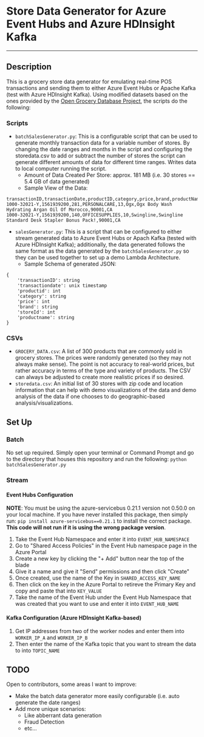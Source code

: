 # Store Data Generator for Azure Event Hubs and Azure HDInsight Kafka
---
## Description  
  
This is a grocery store data generator for emulating real-time POS transactions and sending them to either Azure Event Hubs or Apache Kafka (test with Azure HDInsight Kafka). Using modified datasets based on the ones provided by the [Open Grocery Database Project](http://www.grocery.com/open-grocery-database-project/), the scripts do the following:  
### Scripts  
- `batchSalesGenerator.py`: This is a configurable script that can be used to generate monthly transaction data for a variable number of stores. By changing the date ranges and months in the script and configuring the storedata.csv to add or subtract the number of stores the script can generate different amounts of data for different time ranges. Writes data to local computer running the script.  
    - Amount of Data Created Per Store: approx. 181 MB (i.e. 30 stores == 5.4 GB of data generated)    
    - Sample View of the Data:  
```
transactionID,transactionDate,productID,category,price,brand,productName,zipcode,state
1000-32021-Y,1561939200,281,PERSONALCARE,13,Ogx,Ogx Body Wash Hydrating Argan Oil Of Morocco,90001,CA
1000-32021-Y,1561939200,140,OFFICESUPPLIES,10,Swingline,Swingline Standard Desk Stapler Bonus Pack!,90001,CA
```  
- `salesGenerator.py`: This is a script that can be configured to either stream generated data to Azure Event Hubs or Apach Kafka (tested with Azure HDInsight Kafka); additionally, the data generated follows the same format as the data generated by the `batchSalesGenerator.py` so they can be used together to set up a demo Lambda Architecture.  
    - Sample Schema of generated JSON:  
```
{
    'transactionID': string 
    'transactiondate': unix timestamp
    'productid': int
    'category': string
    'price': int
    'brand': string
    'storeId': int
    'productname': string
}
```  
### CSVs  
- `GROCERY_DATA.csv`: A list of 300 products that are commonly sold in grocery stores. The prices were randomly generated (so they may not always make sense). The point is not accuracy to real-world prices, but rather accuracy in terms of the type and variety of products. The CSV can always be adjusted to create more realistic prices if so desired.  
- `storedata.csv`: An initial list of 30 stores with zip code and location information that can help with demo visualizations of the data and demo analysis of the data if one chooses to do geographic-based analysis/visualizations.

## Set Up
  
### Batch  
  
No set up required. Simply open your terminal or Command Prompt and go to the directory that houses this repository and run the following: `python batchSalesGenerator.py`  
  
### Stream
  
#### Event Hubs Configuration  
  
**NOTE**: You must be using the azure-servicebus 0.21.1 version not 0.50.0 on your local machine. If you have never installed this package, then simply run: `pip install azure-servicebus==0.21.1` to install the correct package. **This code will not run if it is using the wrong package version**.  
  
1. Take the Event Hub Namespace and enter it into `EVENT_HUB_NAMESPACE`  
2. Go to "Shared Access Policies" in the Event Hub namespace page in the Azure Portal  
3. Create a new key by clicking the "+ Add" button near the top of the blade  
4. Give it a name and give it "Send" permissions and then click "Create"  
5. Once created, use the name of the Key in `SHARED_ACCESS_KEY_NAME`  
6. Then click on the key in the Azure Portal to retireve the Primary Key and copy and paste that into `KEY_VALUE`  
7. Take the name of the Event Hub under the Event Hub Namespace that was created that you want to use and enter it into `EVENT_HUB_NAME`
  
#### Kafka Configuration (Azure HDInsight Kafka-based)  
  
1. Get IP addresses from two of the worker nodes and enter them into `WORKER_IP_A` and `WORKER_IP_B`  
2. Then enter the name of the Kafka topic that you want to stream the data to into `TOPIC_NAME`
  
## TODO
  
Open to contributors, some areas I want to improve:  
- Make the batch data generator more easily configurable (i.e. auto generate the date ranges)
- Add more unique scenarios:  
    - Like abberrant data generation  
    - Fraud Detection  
    - etc...
